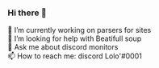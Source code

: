 ### Hi there 👋

🔭 I’m currently working on parsers for sites <br />
🤔 I’m looking for help with Beatifull soup <br />
💬 Ask me about discord monitors <br />
📫 How to reach me: discord Lolo'#0001 <br />

<!--
**LoloSo/LoloSo** is a ✨ _special_ ✨ repository because its `README.md` (this file) appears on your GitHub profile.

Here are some ideas to get you started:

- 🔭 I’m currently working on ...
- 🌱 I’m currently learning ...
- 👯 I’m looking to collaborate on ...
- 🤔 I’m looking for help with ...
- 💬 Ask me about ...
- 📫 How to reach me: ...
- 😄 Pronouns: ...
- ⚡ Fun fact: ...
-->
